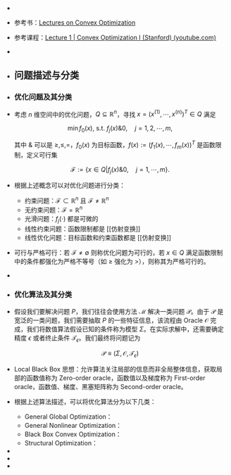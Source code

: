 -
- 参考书：[Lectures on Convex Optimization](https://www.123pan.com/s/plj7Vv-Z3223.html)
- 参考课程：[Lecture 1 | Convex Optimization I (Stanford) (youtube.com)](https://www.youtube.com/watch?v=McLq1hEq3UY&ab_channel=Stanford)
-
- ## 问题描述与分类
- ### 优化问题及其分类
- 考虑 $n$ 维空间中的优化问题，$Q \subseteq \mathbb{R}^n$，寻找 $x = (x^{(1)},\cdots,x^{(n)})^T \in Q$ 满足
  
  $$ \min f_0(x), ~ \mathrm{s.t.} ~ f_j(x) \& 0, \quad j = 1,2,\cdots,m, $$
  
  其中 $\&$ 可以是 $\geq, \leq, =$，$f_0(x)$ 为目标函数，$f(x) := (f_1(x),\cdots,f_m(x))^T$ 是函数限制，定义可行集
  
  $$ \mathscr{F} := \{x \in Q | f_j(x) \& 0, \quad j = 1,\cdots,m\}. $$
- 根据上述概念可以对优化问题进行分类：
	- 约束问题：$\mathscr{F} \subset \mathbb{R}^n$ 且 $\mathscr{F} \neq \mathbb{R}^n$
	- 无约束问题：$\mathscr{F} = \mathbb{R}^n$
	- 光滑问题：$f_j(\cdot)$ 都是可微的
	- 线性约束问题：函数限制都是 [[仿射变换]]
	- 线性优化问题：目标函数和约束函数都是 [[仿射变换]]
- 可行与严格可行：若 $\mathscr{F} \neq \emptyset$ 则称优化问题为可行的，若 $x \in Q$ 满足函数限制中的条件都强化为严格不等号（如 $\geq$ 强化为 $>$），则称其为严格可行的。
-
- ### 优化算法及其分类
- 假设我们要解决问题 $P$，我们往往会使用方法 $\mathscr{M}$ 解决一类问题 $\mathscr{P}$。由于 $\mathscr{P}$ 是宽泛的一类问题，我们需要抽取 $P$ 的一些特征信息，该流程由 Oracle $\mathscr{O}$ 完成，我们将数值算法假设已知的条件称为模型 $\Sigma$。在实际求解中，还需要确定精度 $\epsilon$ 或者终止条件 $\mathscr{T}_\epsilon$。我们最终将问题记为
  
  $$ \mathscr{P} \equiv (\Sigma, \mathscr{O}, \mathscr{T}_{\epsilon}) $$
- Local Black Box 思想：允许算法关注局部的信息而非全局整体信息，获取局部的函数值称为 Zero-order oracle，函数值以及梯度称为 First-order oracle，函数值、梯度、黑塞矩阵称为 Second-order oracle。
- 根据上述算法描述，可以将优化算法分为以下几类：
	- General Global Optimization：
	- General Nonlinear Optimization：
	- Black Box Convex Optimization：
	- Structural Optimization：
-
-
-
